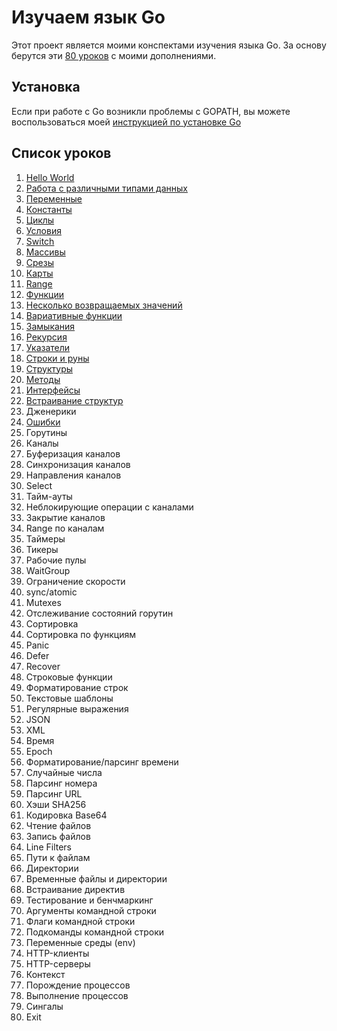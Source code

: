 
# Изучаем язык Go

Этот проект является моими конспектами изучения языка Go. За основу берутся эти [80 уроков](https://gobyexample.com/) с 
моими дополнениями.

## Установка

Если при работе с Go возникли проблемы с GOPATH, вы можете воспользоваться моей 
[инструкцией по установке Go](https://github.com/WalkWeb/Crib/blob/master/Go.md)

## Список уроков

1. [Hello World](https://github.com/WalkWeb/go-lesson-ru/tree/master/1_hello_world)
2. [Работа с различными типами данных](https://github.com/WalkWeb/go-lesson-ru/tree/master/2_values)
3. [Переменные](https://github.com/WalkWeb/go-lesson-ru/tree/master/3_variables)
4. [Константы](https://github.com/WalkWeb/go-lesson-ru/tree/master/4_constants)
5. [Циклы](https://github.com/WalkWeb/go-lesson-ru/tree/master/5_for)
6. [Условия](https://github.com/WalkWeb/go-lesson-ru/tree/master/6_if_else)
7. [Switch](https://github.com/WalkWeb/go-lesson-ru/tree/master/7_switch)
8. [Массивы](https://github.com/WalkWeb/go-lesson-ru/tree/master/8_arrays)
9. [Срезы](https://github.com/WalkWeb/go-lesson-ru/tree/master/9_slices)
10. [Карты](https://github.com/WalkWeb/go-lesson-ru/tree/master/10_maps)
11. [Range](https://github.com/WalkWeb/go-lesson-ru/tree/master/11_range)
12. [Функции](https://github.com/WalkWeb/go-lesson-ru/tree/master/12_functions)
13. [Несколько возвращаемых значений](https://github.com/WalkWeb/go-lesson-ru/tree/master/13_multiple_return_values)
14. [Вариативные функции](https://github.com/WalkWeb/go-lesson-ru/tree/master/14_variadic_functions)
15. [Замыкания](https://github.com/WalkWeb/go-lesson-ru/tree/master/15_closures)
16. [Рекурсия](https://github.com/WalkWeb/go-lesson-ru/tree/master/16_recursion)
17. [Указатели](https://github.com/WalkWeb/go-lesson-ru/tree/master/17_pointers)
18. [Строки и руны](https://github.com/WalkWeb/go-lesson-ru/tree/master/18_strings_and_runes)
19. [Структуры](https://github.com/WalkWeb/go-lesson-ru/tree/master/19_structs)
20. [Методы](https://github.com/WalkWeb/go-lesson-ru/tree/master/20_methods)
21. [Интерфейсы](https://github.com/WalkWeb/go-lesson-ru/tree/master/21_interfaces)
22. [Встраивание структур](https://github.com/WalkWeb/go-lesson-ru/tree/master/22_struct_embedding)
23. Дженерики
24. [Ошибки](https://github.com/WalkWeb/go-lesson-ru/tree/master/24_errors)
25. Горутины
26. Каналы
27. Буферизация каналов
28. Синхронизация каналов
29. Направления каналов
30. Select
31. Тайм-ауты
32. Неблокирующие операции с каналами
33. Закрытие каналов
34. Range по каналам
35. Таймеры
36. Тикеры
37. Рабочие пулы
38. WaitGroup
39. Ограничение скорости
40. sync/atomic
41. Mutexes
42. Отслеживание состояний горутин
43. Сортировка
44. Сортировка по функциям
45. Panic
46. Defer
47. Recover
48. Строковые функции
49. Форматирование строк
50. Текстовые шаблоны
51. Регулярные выражения
52. JSON
53. XML
54. Время
55. Epoch
56. Форматирование/парсинг времени
57. Случайные числа
58. Парсинг номера
59. Парсинг URL
60. Хэши SHA256
61. Кодировка Base64
62. Чтение файлов
63. Запись файлов
64. Line Filters
65. Пути к файлам
66. Директории
67. Временные файлы и директории
68. Встраивание директив
69. Тестирование и бенчмаркинг
70. Аргументы командной строки
71. Флаги командной строки
72. Подкоманды командной строки
73. Переменные среды (env)
74. HTTP-клиенты
75. HTTP-серверы
76. Контекст
77. Порождение процессов
78. Выполнение процессов
79. Сингалы
80. Exit
